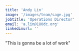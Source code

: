 ```yaml
---
title: 'Andy Lin'
image: '/images/team/sage.jpg'
jobtitle: 'Operations Director'
email: 'a.lin@180dc.org'
linkedinurl: ''
---
```


"This is gonna be a lot of work"

